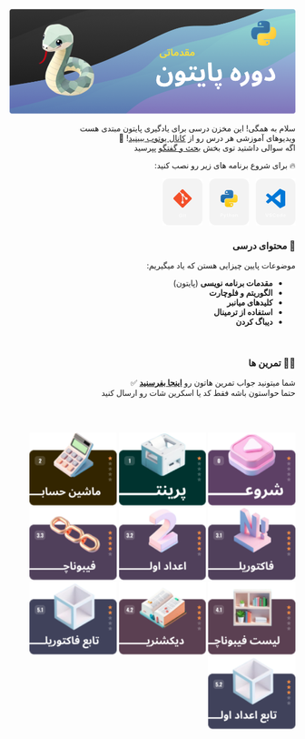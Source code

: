 <div dir="rtl">

![python course](/.assets/md/cover.png)

سلام به همگی! این مخزن درسی برای یادگیری پایتون مبتدی هست  
ویدیوهای آموزشی هر درس رو از [کانال یوتوب ببینید](https://www.youtube.com/watch?v=q_3SH5gpNXQ&list=PLQY8ZH6nFCV34vOV7B_sVjk3eHzTisAw6)! 🔴  
اگه سوالی داشتید توی بخش [بحث و گفتگو](https://github.com/hayyaun/kids/discussions) پپرسید

🔥 برای شروع برنامه های زیر رو نصب کنید:

[![VSCode](/.assets/md/vsc.png)](https://code.visualstudio.com/) &nbsp;
[![Python](/.assets/md/python.png)](https://www.python.org/downloads/release/python-3130/) &nbsp;
[![Git](/.assets/md/git.png)](https://git-scm.com/downloads)

### 🧠 محتوای درسی

موضوعات پایین چیزایی هستن که یاد میگیریم:

- **مقدمات برنامه نویسی** (پایتون)
- **الگوریتم و فلوچارت**
- **کلیدهای میانبر**
- **استفاده از ترمینال**
- **دیباگ کردن**

<br/>

### 🧑‍💻 تمرین ها

شما میتونید جواب تمرین هاتون رو [**اینجا بفرسنید**](https://github.com/hayyaun/kids/discussions/4) ✅  
حتما حواستون باشه فقط کد یا اسکرین شات رو ارسال کنید

<br/>
<br/>

[<img alt="get started" src="/.assets/md/start.png" height="128px" />](/helps/README.md)
[<img alt="hello world" src="/.assets/md/exercise-0.png" height="128px" />](/helps/exercise-1.md)
[<img alt="exercise" src="/.assets/md/exercise-1.png" height="128px" />](/helps/exercise-2.md)
[<img alt="exercise" src="/.assets/md/exercise-2.png" height="128px" />](/helps/exercise-3-1.md)
[<img alt="exercise" src="/.assets/md/exercise-3.png" height="128px" />](/helps/exercise-3-2.md)
[<img alt="exercise" src="/.assets/md/exercise-4.png" height="128px" />](/helps/exercise-3-3.md)
[<img alt="exercise" src="/.assets/md/exercise-5.png" height="128px" />](/helps/exercise-4-1.md)
[<img alt="exercise" src="/.assets/md/exercise-6.png" height="128px" />](/helps/exercise-4-2.md)
[<img alt="exercise" src="/.assets/md/exercise-7.png" height="128px" />](/helps/exercise-5-1.md)
[<img alt="exercise" src="/.assets/md/exercise-8.png" height="128px" />](/helps/exercise-5-2.md)

</div>
